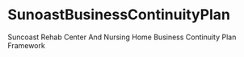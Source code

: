 # SunoastBusinessContinuityPlan
Suncoast Rehab Center And Nursing Home Business Continuity Plan Framework
